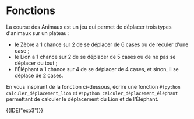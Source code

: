 # Fonctions

La course des Animaux est un jeu qui permet de déplacer trois types d'animaux sur un plateau : 

- le Zèbre a 1 chance sur 2 de se déplacer de 6 cases ou de reculer d'une case ;
- le Lion a 1 chance sur 2 de se déplacer de 5 cases ou de ne pas se déplacer du tout ;
- l'Éléphant a 1 chance sur 4 de se déplacer de 4 cases, et sinon, il se déplace de 2 cases.  
    
En vous inspirant de la fonction ci-dessous, écrire une fonction `#!python calculer_déplacement_lion` et `#!python calculer_déplacement_éléphant` permettant de calculer le déplacement du Lion et de l'Éléphant.

{{IDE("exo3")}}

<!-- {% include 'exo3/exo3_REM.md' %} -->